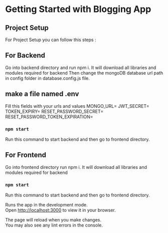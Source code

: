 # Getting Started with Blogging App

## Project Setup
For Project Setup you can follow this steps :

## For Backend
Go into backend directory and run npm i.
It will download all libraries and modules required for backend 
Then change the mongoDB database url path in config folder in database.config.js file.

## make a file named .env
Fill this fields with your urls and values
MONGO_URL=
JWT_SECRET=
TOKEN_EXPIRY=
RESET_PASSWORD_SECRET=
RESET_PASSWORD_TOKEN_EXPIRATION=

### `npm start`
Run this command to start backend and then go to frontend directory.

## For Frontend
Go into frontend directory run npm i.
It will download all libraries and modules required for backend 

### `npm start`
Run this command to start backend and then go to frontend directory.

Runs the app in the development mode.\
Open [http://localhost:3000](http://localhost:3000) to view it in your browser.

The page will reload when you make changes.\
You may also see any lint errors in the console.

